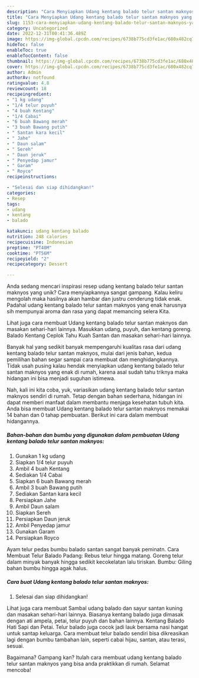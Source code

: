 ```yaml
---
description: "Cara Menyiapkan Udang kentang balado telur santan maknyos yang Enak"
title: "Cara Menyiapkan Udang kentang balado telur santan maknyos yang Enak"
slug: 1153-cara-menyiapkan-udang-kentang-balado-telur-santan-maknyos-yang-enak
category: Uncategorized
date: 2022-12-31T00:41:36.489Z
image: https://img-global.cpcdn.com/recipes/6738b775cd3fe1ac/680x482cq70/udang-kentang-balado-telur-santan-maknyos-foto-resep-utama.jpg
hideToc: false
enableToc: true
enableTocContent: false
thumbnail: https://img-global.cpcdn.com/recipes/6738b775cd3fe1ac/680x482cq70/udang-kentang-balado-telur-santan-maknyos-foto-resep-utama.jpg
cover: https://img-global.cpcdn.com/recipes/6738b775cd3fe1ac/680x482cq70/udang-kentang-balado-telur-santan-maknyos-foto-resep-utama.jpg
author: Admin
authorAv: notfound
ratingvalue: 4.8
reviewcount: 18
recipeingredient:
- "1 kg udang"
- "1/4 telur puyuh"
- "4 buah Kentang"
- "1/4 Cabai"
- "6 buah Bawang merah"
- "3 buah Bawang putih"
- " Santan kara kecil"
- " Jahe"
- " Daun salam"
- " Sereh"
- " Daun jeruk"
- " Penyedap jamur"
- " Garam"
- " Royco"
recipeinstructions:

- "Selesai dan siap dihidangkan!"
categories:
- Resep
tags:
- udang
- kentang
- balado

katakunci: udang kentang balado 
nutrition: 248 calories
recipecuisine: Indonesian
preptime: "PT40M"
cooktime: "PT56M"
recipeyield: "2"
recipecategory: Dessert

---
```





Anda sedang mencari inspirasi resep udang kentang balado telur santan maknyos yang unik? Cara menyiapkannya sangat gampang. Kalau keliru mengolah maka hasilnya akan hambar dan justru cenderung tidak enak. Padahal udang kentang balado telur santan maknyos yang enak harusnya sih mempunyai aroma dan rasa yang dapat memancing selera Kita.





Lihat juga cara membuat Udang kentang balado telur santan maknyos dan masakan sehari-hari lainnya. Masukkan udang, puyuh, dan kentang goreng. Balado Kentang Ceplok Tahu Kuah Santan dan masakan sehari-hari lainnya.

Banyak hal yang sedikit banyak mempengaruhi kualitas rasa dari udang kentang balado telur santan maknyos, mulai dari jenis bahan, kedua pemilihan bahan segar sampai cara membuat dan menghidangkannya. Tidak usah pusing kalau hendak menyiapkan udang kentang balado telur santan maknyos yang enak di rumah, karena asal sudah tahu triknya maka hidangan ini bisa menjadi suguhan istimewa.






Nah, kali ini kita coba, yuk, variasikan udang kentang balado telur santan maknyos sendiri di rumah. Tetap dengan bahan sederhana, hidangan ini dapat memberi manfaat dalam membantu menjaga kesehatan tubuh kita. Anda bisa membuat Udang kentang balado telur santan maknyos memakai 14 bahan dan 0 tahap pembuatan. Berikut ini cara dalam membuat hidangannya.

<!--inarticleads1-->

##### Bahan-bahan dan bumbu yang digunakan dalam pembuatan Udang kentang balado telur santan maknyos:

1. Gunakan 1 kg udang
1. Siapkan 1/4 telur puyuh
1. Ambil 4 buah Kentang
1. Sediakan 1/4 Cabai
1. Siapkan 6 buah Bawang merah
1. Ambil 3 buah Bawang putih
1. Sediakan  Santan kara kecil
1. Persiapkan  Jahe
1. Ambil  Daun salam
1. Siapkan  Sereh
1. Persiapkan  Daun jeruk
1. Ambil  Penyedap jamur
1. Gunakan  Garam
1. Persiapkan  Royco


Ayam telur pedas bumbu balado santan sangat banyak peminatn. Cara Membuat Telur Balado Padang: Rebus telur hingga matang. Goreng telur dalam minyak banyak hingga sedikit kecokelatan lalu tiriskan. Bumbu: Giling bahan bumbu hingga agak halus. 

<!--inarticleads2-->

##### Cara buat Udang kentang balado telur santan maknyos:


1. Selesai dan siap dihidangkan!

Lihat juga cara membuat Sambal udang balado dan sayur santan kuning dan masakan sehari-hari lainnya. Biasanya kentang balado juga dimasak dengan ati ampela, petai, telur puyuh dan bahan lainnya. Kentang Balado Hati Sapi dan Petai. Telur balado juga cocok jadi lauk bersama nasi hangat untuk santap keluarga. Cara membuat telur balado sendiri bisa dikreasikan lagi dengan bumbu tambahan lain, seperti cabai hijau, santan, atau terasi, sesuai. 

Bagaimana? Gampang kan? Itulah cara membuat udang kentang balado telur santan maknyos yang bisa anda praktikkan di rumah. Selamat mencoba!
